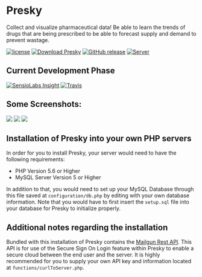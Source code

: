# Presky

Collect and visualize pharmaceutical data! Be able to learn the trends of drugs that are being prescribed to be able to forecast supply and demand to prevent wastage.

[![license](https://img.shields.io/github/license/mashape/apistatus.svg?style=flat-square&maxAge=2592000)](https://github.com/blastoise-brigade/presky/blob/master/LICENSE.md)
[![Download Presky](https://img.shields.io/badge/Download-48kb-07575B.svg?style=flat-square)](https://github.com/blastoise-brigade/presky/archive/master.zip)
[![GitHub release](https://img.shields.io/github/release/blastoise-brigade/presky.svg?maxAge=2592000&style=flat-square)](https://github.com/blastoise-brigade/presky/releases/)
[![Server](https://img.shields.io/badge/server:-Heroku-664a86.svg?style=flat-square)](https://presky.herokuapp.com)

## Current Development Phase
[![SensioLabs Insight](https://img.shields.io/sensiolabs/i/f91ce4b6-1d31-471e-bd28-06cd94d13fa4.svg?style=flat-square)](https://insight.sensiolabs.com/projects/f91ce4b6-1d31-471e-bd28-06cd94d13fa4)
[![Travis](https://img.shields.io/travis/blastoise-brigade/presky.svg?maxAge=2592000&style=flat-square)](https://travis-ci.org/blastoise-brigade/presky)

## Some Screenshots:
![](https://dl2.pushbulletusercontent.com/ZrdiqKafeEPlVARSQRMAbGfQ4qnzBQ1X/Screen%20Shot%202016-04-17%20at%2010.36.27%20AM.png)
![](https://dl2.pushbulletusercontent.com/5ia2Ck6hfYpxL4mVBegO9MeHv2Xm7yWl/Screen%20Shot%202016-04-17%20at%2010.36.59%20AM.png)
![](https://dl2.pushbulletusercontent.com/PP1JvmTgVG58rbinDr1RItzYPBeMnGSh/Screen%20Shot%202016-04-17%20at%2010.39.08%20AM.png)

## Installation of Presky into your own PHP servers

In order for you to install Presky, your server would need to have the following requirements:

* PHP Version 5.6 or Higher
* MySQL Server Version 5 or Higher

In addition to that, you would need to set up your MySQL Database through this file saved at `configuration/db.php` by editing with your own database information. Note that you would have to first insert the `setup.sql` file into your database for Presky to initialize properly.

## Additional notes regarding the installation

Bundled with this installation of Presky contains the [Mailgun Rest API](https://mailgun.com). This API is for use of the Secure Sign On Login feature within Presky to enable a secure cloud between the end user and the server. It is highly recommended for you to supply your own API key and information located at `functions/curlToServer.php`.
